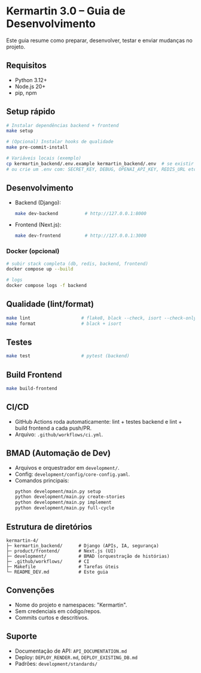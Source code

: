 # Kermartin 3.0 – Guia de Desenvolvimento

Este guia resume como preparar, desenvolver, testar e enviar mudanças no projeto.

## Requisitos
- Python 3.12+
- Node.js 20+
- pip, npm

## Setup rápido
```bash
# Instalar dependências backend + frontend
make setup

# (Opcional) Instalar hooks de qualidade
make pre-commit-install

# Variáveis locais (exemplo)
cp kermartin_backend/.env.example kermartin_backend/.env  # se existir
# ou crie um .env com: SECRET_KEY, DEBUG, OPENAI_API_KEY, REDIS_URL etc.
```

## Desenvolvimento
- Backend (Django):
  ```bash
  make dev-backend          # http://127.0.0.1:8000
  ```
- Frontend (Next.js):
  ```bash
  make dev-frontend         # http://127.0.0.1:3000
  ```

### Docker (opcional)
```bash
# subir stack completa (db, redis, backend, frontend)
docker compose up --build

# logs
docker compose logs -f backend
```

## Qualidade (lint/format)
```bash
make lint                   # flake8, black --check, isort --check-only, ESLint
make format                 # black + isort
```

## Testes
```bash
make test                   # pytest (backend)
```

## Build Frontend
```bash
make build-frontend
```

## CI/CD
- GitHub Actions roda automaticamente: lint + testes backend e lint + build frontend a cada push/PR.
- Arquivo: `.github/workflows/ci.yml`.

## BMAD (Automação de Dev)
- Arquivos e orquestrador em `development/`.
- Config: `development/config/core-config.yaml`.
- Comandos principais:
  ```bash
  python development/main.py setup
  python development/main.py create-stories
  python development/main.py implement
  python development/main.py full-cycle
  ```

## Estrutura de diretórios
```
kermartin-4/
├─ kermartin_backend/      # Django (APIs, IA, segurança)
├─ product/frontend/       # Next.js (UI)
├─ development/            # BMAD (orquestração de histórias)
├─ .github/workflows/      # CI
├─ Makefile                # Tarefas úteis
└─ README_DEV.md           # Este guia
```

## Convenções
- Nome do projeto e namespaces: "Kermartin".
- Sem credenciais em código/repos.
- Commits curtos e descritivos.

## Suporte
- Documentação de API: `API_DOCUMENTATION.md`
- Deploy: `DEPLOY_RENDER.md`, `DEPLOY_EXISTING_DB.md`
- Padrões: `development/standards/`
